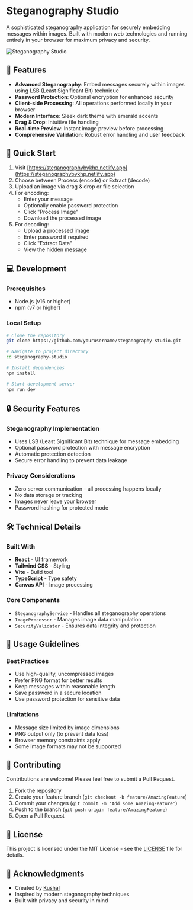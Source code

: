 # Steganography Studio

A sophisticated steganography application for securely embedding messages within images. Built with modern web technologies and running entirely in your browser for maximum privacy and security.

![Steganography Studio](https://images.unsplash.com/photo-1614064641938-3bbee52942c7?auto=format&fit=crop&q=80&w=1200&h=400)

## 🌟 Features

- **Advanced Steganography**: Embed messages securely within images using LSB (Least Significant Bit) technique
- **Password Protection**: Optional encryption for enhanced security
- **Client-side Processing**: All operations performed locally in your browser
- **Modern Interface**: Sleek dark theme with emerald accents
- **Drag & Drop**: Intuitive file handling
- **Real-time Preview**: Instant image preview before processing
- **Comprehensive Validation**: Robust error handling and user feedback

## 🚀 Quick Start

1. Visit [https://steganographybykhp.netlify.app](https://steganographybykhp.netlify.app)
2. Choose between Process (encode) or Extract (decode)
3. Upload an image via drag & drop or file selection
4. For encoding:
   - Enter your message
   - Optionally enable password protection
   - Click "Process Image"
   - Download the processed image
5. For decoding:
   - Upload a processed image
   - Enter password if required
   - Click "Extract Data"
   - View the hidden message

## 💻 Development

### Prerequisites

- Node.js (v16 or higher)
- npm (v7 or higher)

### Local Setup

```bash
# Clone the repository
git clone https://github.com/yourusername/steganography-studio.git

# Navigate to project directory
cd steganography-studio

# Install dependencies
npm install

# Start development server
npm run dev
```

## 🔒 Security Features

### Steganography Implementation

- Uses LSB (Least Significant Bit) technique for message embedding
- Optional password protection with message encryption
- Automatic protection detection
- Secure error handling to prevent data leakage

### Privacy Considerations

- Zero server communication - all processing happens locally
- No data storage or tracking
- Images never leave your browser
- Password hashing for protected mode

## 🛠️ Technical Details

### Built With

- **React** - UI framework
- **Tailwind CSS** - Styling
- **Vite** - Build tool
- **TypeScript** - Type safety
- **Canvas API** - Image processing

### Core Components

- `SteganographyService` - Handles all steganography operations
- `ImageProcessor` - Manages image data manipulation
- `SecurityValidator` - Ensures data integrity and protection

## 📝 Usage Guidelines

### Best Practices

- Use high-quality, uncompressed images
- Prefer PNG format for better results
- Keep messages within reasonable length
- Save password in a secure location
- Use password protection for sensitive data

### Limitations

- Message size limited by image dimensions
- PNG output only (to prevent data loss)
- Browser memory constraints apply
- Some image formats may not be supported

## 🤝 Contributing

Contributions are welcome! Please feel free to submit a Pull Request.

1. Fork the repository
2. Create your feature branch (`git checkout -b feature/AmazingFeature`)
3. Commit your changes (`git commit -m 'Add some AmazingFeature'`)
4. Push to the branch (`git push origin feature/AmazingFeature`)
5. Open a Pull Request

## 📄 License

This project is licensed under the MIT License - see the [LICENSE](LICENSE) file for details.

## 🙏 Acknowledgments

- Created by [Kushal](https://github.com/Kushal129)
- Inspired by modern steganography techniques
- Built with privacy and security in mind